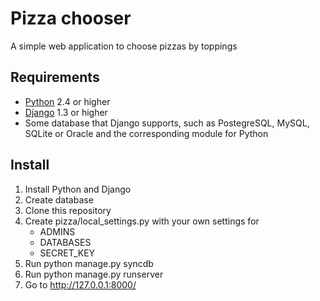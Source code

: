 # Pizza chooser
A simple web application to choose pizzas by toppings

## Requirements

* [Python](http://python.org/) 2.4 or higher
* [Django](https://www.djangoproject.com/) 1.3 or higher
* Some database that Django supports, such as PostegreSQL, MySQL,
SQLite or Oracle and the corresponding module for Python


## Install

1. Install Python and Django
2. Create database
3. Clone this repository
4. Create pizza/local_settings.py with your own settings for
   * ADMINS
   * DATABASES
   * SECRET_KEY
5. Run python manage.py syncdb
6. Run python manage.py runserver
7. Go to http://127.0.0.1:8000/
